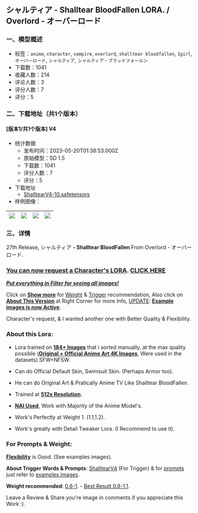 ## シャルティア - Shalltear BloodFallen LORA. / Overlord - オーバーロード
### 一、模型概述

- 标签：`anime`, `character`, `vampire`, `overlord`, `shalltear bloodfallen`, `1girl`, `オーバーロード`, `シャルティア`, `シャルティア・ブラッドフォールン`
- 下载数：1041
- 收藏人数：214
- 评论人数：3
- 评分人数：7
- 评分：5

### 二、下载地址（共1个版本）

#### [版本1/共1个版本] V4

- 统计数据
  - 发布时间：2023-05-20T01:38:53.000Z
  - 原始模型：SD 1.5
  - 下载数：1041
  - 评分人数：7
  - 评分：5
- 下载地址
  - [ShalltearV4-10.safetensors](https://civitai.com/api/download/models/75462)
- 样例图像：

| <img src="https://image.civitai.com/xG1nkqKTMzGDvpLrqFT7WA/7030a1d9-6825-4b1a-ab47-abe7032f9f3a/width=450/843991.jpeg" /> | <img src="https://image.civitai.com/xG1nkqKTMzGDvpLrqFT7WA/d72bfb86-0026-4d2d-a423-b31f6c7a58a5/width=450/844441.jpeg" /> | <img src="https://image.civitai.com/xG1nkqKTMzGDvpLrqFT7WA/4c5e856c-907c-4305-90a2-33d65b8f66f1/width=450/846296.jpeg" /> | <img src="https://image.civitai.com/xG1nkqKTMzGDvpLrqFT7WA/18911e64-e2dd-4f50-864f-cf94955a7ce3/width=450/846290.jpeg" /> |
| ---- | ---- | ---- | ---- |


### 三、详情
<p>27th Release, シャルティア <strong>- Shalltear BloodFallen </strong>From Overlord - オーバーロード.</p><h3><strong><u>You can now request a Character's LORA</u></strong>. <a target="_blank" rel="ugc" href="https://docs.google.com/forms/d/1aTL9FPAeknBjN_rruH7nkw0b8ALCmV6ycrwvijdyG8w"><strong><u>CLICK HERE</u></strong></a></h3><p><strong><em><u>Put everything in Filter for seeing all images!</u></em></strong></p><p>Click on <strong><u>Show more</u></strong> for <u>Weight</u> &amp; <u>Trigger</u> recommendation, Also click on <strong><u>About This Version</u></strong> at Right Corner for more Info, <u>UPDATE</u>: <strong><u>Example images is now Active</u></strong>.</p><p>Character's request, &amp; I wanted another one with Better Quality &amp; Flexibility.</p><h3><strong>About this Lora:</strong></h3><ul><li><p>Lora trained on <strong><u>184+ Images</u></strong> that i sorted manually, at the max quality possible (<strong><u>Original + Official Anime Art 4K Images</u></strong>, Were used in the datasets) SFW+NFSW.</p></li><li><p>Can do Official Default Skin, Swimsuit Skin. (Perhaps Armor too).</p></li><li><p>He can do Original Art &amp; Pratically Anime TV Like Shalltear BloodFallen.</p></li><li><p>Trained at <strong><u>512x Resolution</u></strong>.</p></li><li><p><strong><u>NAI Used</u></strong>, Work with Majority of the Anime Model's.</p></li><li><p>Work's Perfectly at Weight 1. (1.1,1.2).</p></li><li><p>Work's greatly with Detail Tweaker Lora. (I Recommend to use it).</p></li></ul><h3>For Prompts &amp; Weight:</h3><p><strong><u>Flexibility</u></strong> is Good. (See examples images).</p><p><strong>About Trigger Words &amp; Prompts</strong>: <u>ShalltearV4</u> (For Trigger) &amp; for <u>prompts</u> just refer to <u>examples images</u>.</p><p><strong>Weight recommended</strong>: <u>0.6-1</u>. - <u>Best Result 0.8-1.1</u>.</p><p></p><p>Leave a Review &amp; Share you're image in comments if you appreciate this Work :).</p>